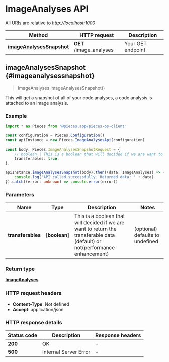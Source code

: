 # ImageAnalyses API

All URIs are relative to *http://localhost:1000*

Method | HTTP request | Description
------------- | ------------- | -------------
[**imageAnalysesSnapshot**](ImageAnalysesApi#imageanalysessnapshot) | **GET** /image_analyses | Your GET endpoint


## **imageAnalysesSnapshot** {#imageanalysessnapshot}
> ImageAnalyses imageAnalysesSnapshot()

This will get a snapshot of all of your code analyses, a code analysis is attached to an image analysis.

### Example

```typescript
import * as Pieces from '@pieces.app/pieces-os-client'

const configuration = Pieces.Configuration()
const apiInstance = new Pieces.ImageAnalysesApi(configuration)

const body: Pieces.ImageAnalysesSnapshotRequest = {
    // boolean | This is a boolean that will decided if we are want to return the transferable data (default) or not(performance enhancement) (optional)
    transferables: true,
};

apiInstance.imageAnalysesSnapshot(body).then((data: ImageAnalyses) => {
    console.log('API called successfully. Returned data: ' + data)
}).catch((error: unknown) => console.error(error))
```

### Parameters

Name | Type | Description  | Notes
------------- | ------------- | ------------- | -------------
 **transferables** | [**boolean**] | This is a boolean that will decided if we are want to return the transferable data (default) or not(performance enhancement) | (optional) defaults to undefined


### Return type

[**ImageAnalyses**](../models/ImageAnalyses)

### HTTP request headers

- **Content-Type**: Not defined
- **Accept**: application/json


### HTTP response details
| Status code | Description | Response headers
|-------------|-------------|------------------
**200** | OK |  -  |
**500** | Internal Server Error |  -  |


